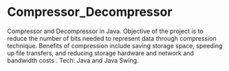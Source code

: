 # Compressor_Decompressor
Compressor and Decompressor in Java. Objective of the project is to reduce the number of bits needed to represent data through compression technique. Benefits of compression include saving storage space, speeding up file transfers, and reducing storage hardware and network and bandwidth costs . Tech: Java and Java Swing.
